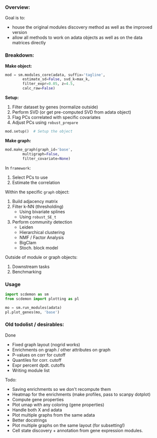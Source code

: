 ### Overview:
Goal is to:
- house the original modules discovery method as well as the improved version
- allow all methods to work on adata objects as well as on the data matrices directly


### Breakdown:
**Make object:**
```python
mod = sm.modules_core(adata, suffix='tagline',
        estimate_sd=False, svd_k=max_k,
        filter_expr=0.05, z=4.5, 
        calc_raw=False)
```

**Setup:**
1. Filter dataset by genes (normalize outside)
2. Perform SVD (or get pre-computed SVD from adata object)
3. Flag PCs correlated with specific covariates
4. Adjust PCs using `robust_prepare`
```python
mod.setup()  # Setup the object
```

**Make graph:**
```python
mod.make_graph(graph_id='base',
        multigraph=False,
        filter_covariate=None)
```
In `framework`:
1. Select PCs to use
2. Estimate the correlation

Within the specific `graph` object:
1. Build adjacency matrix
2. Filter k-NN (thresholding)
    * Using bivariate splines
    * Using `robust_SE_t`
3. Perform community detection
    * Leiden
    * Hierarchical clustering
    * NMF / Factor Analysis
    * BigClam
    * Stoch. block model

Outside of module or graph objects:
1. Downstream tasks
2. Benchmarking


### Usage
```python
import scdemon as sm
from scdemon import plotting as pl

mo = sm.run_modules(adata)
pl.plot_genes(mo, 'base')

```


### Old todolist / desirables:
Done
- Fixed graph layout (nogrid works)
- Enrichments on graph / other attributes on graph
- P-values on corr for cutoff
- Quantiles for corr. cutoff
- Expr percent dpdt. cutoffs
- Writing module list

Todo:
- Saving enrichments so we don't recompute them
- Heatmap for the enrichments (make profiles, pass to scanpy dotplot)
- Compute gene properties
- Plot umap with any coloring (gene properties)
- Handle both X and adata
- Plot multiple graphs from the same adata
- Better docstrings
- Plot multiple graphs on the same layout (for subsetting!)
- Cell state discovery + annotation from gene expression modules.
